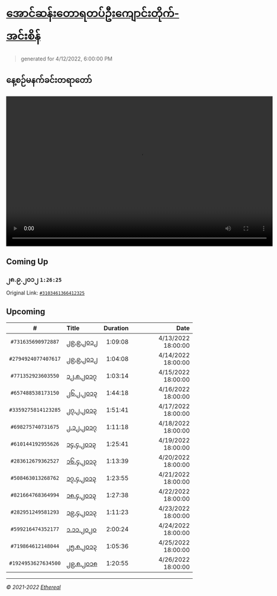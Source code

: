 # [အောင်ဆန်းတောရတပ်ဦးကျောင်းတိုက်-အင်းစိန်](https://www.facebook.com/655653464834259)

> generated for 4/12/2022, 6:00:00 PM

## နေ့စဉ်မနက်ခင်းတရာတော်

<video type="video/mp4" src="https://storage.googleapis.com/mogok-aungsan.appspot.com/public/dhamma/videos/output.mp4" width="720" height="405" preload="auto" controls></video>

## Coming Up

### ၂၈.၉.၂၀၁၂ `1:26:25`

Original Link: [`#3103461366412325`](https://www.facebook.com/655653464834259/videos/3103461366412325)

## Upcoming

| # | Title | Duration | Date |
|:-----:|:------|---------:|-------------:|
| `#731635690972887` | [၂၉.၉.၂၀၁၂](https://www.facebook.com/655653464834259/videos/731635690972887) | 1:09:08 | 4/13/2022 18:00:00 |
| `#2794924077407617` | [၂၉.၉.၂၀၁၂](https://www.facebook.com/655653464834259/videos/2794924077407617) | 1:04:08 | 4/14/2022 18:00:00 |
| `#771352923603550` | [၁၂.၈.၂၀၁၇](https://www.facebook.com/655653464834259/videos/771352923603550) | 1:03:14 | 4/15/2022 18:00:00 |
| `#657488538173150` | [၂၆.၂.၂၀၁၃](https://www.facebook.com/655653464834259/videos/657488538173150) | 1:44:18 | 4/16/2022 18:00:00 |
| `#3359275814123285` | [၂၇.၂.၂၀၁၃](https://www.facebook.com/655653464834259/videos/3359275814123285) | 1:51:41 | 4/17/2022 18:00:00 |
| `#698275740731675` | [၂.၁၂.၂၀၁၇](https://www.facebook.com/655653464834259/videos/698275740731675) | 1:11:18 | 4/18/2022 18:00:00 |
| `#610144192955626` | [၁၄.၄.၂၀၁၃](https://www.facebook.com/655653464834259/videos/610144192955626) | 1:25:41 | 4/19/2022 18:00:00 |
| `#283612679362527` | [၁၆.၄.၂၀၁၃](https://www.facebook.com/655653464834259/videos/283612679362527) | 1:13:39 | 4/20/2022 18:00:00 |
| `#508463013268762` | [၁၇.၄.၂၀၁၃](https://www.facebook.com/655653464834259/videos/508463013268762) | 1:23:55 | 4/21/2022 18:00:00 |
| `#821664768364994` | [၁၈.၄.၂၀၁၃](https://www.facebook.com/655653464834259/videos/821664768364994) | 1:27:38 | 4/22/2022 18:00:00 |
| `#282951249581293` | [၁၉.၄.၂၀၁၃](https://www.facebook.com/655653464834259/videos/282951249581293) | 1:11:23 | 4/23/2022 18:00:00 |
| `#599216474352177` | [၁.၁၁.၂၀၂၀](https://www.facebook.com/655653464834259/videos/599216474352177) | 2:00:24 | 4/24/2022 18:00:00 |
| `#719864612148044` | [၂၅.၈.၂၀၁၃](https://www.facebook.com/655653464834259/videos/719864612148044) | 1:05:36 | 4/25/2022 18:00:00 |
| `#1924953627634500` | [၂၉.၈.၂၀၁၈](https://www.facebook.com/655653464834259/videos/1924953627634500) | 1:20:55 | 4/26/2022 18:00:00 |

---

_&copy; 2021-2022 [Ethereal](https://github.com/etherealtech)_